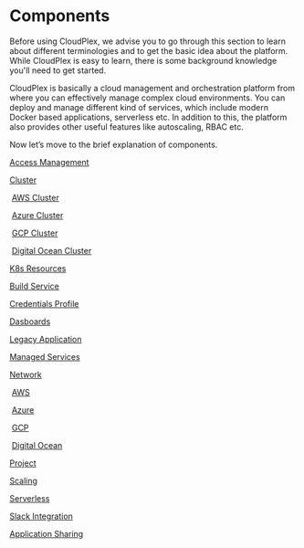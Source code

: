 # Components

Before using CloudPlex, we advise you to go through this section to learn about different terminologies and to get the basic idea about the platform. While CloudPlex is easy to learn, there is some background knowledge you'll need to get started. 

CloudPlex is basically a cloud management and orchestration platform from where you can effectively manage complex cloud environments. You can deploy and manage different kind of services, which include modern Docker based applications, serverless etc. In addition to this, the platform also provides other useful features like autoscaling, RBAC etc. 

Now let’s move to the brief explanation of components.

[Access Management](/pages/user-guide/components/access-management/access-management?id=access-management)

[Cluster](/pages/user-guide/components/cluster/cluster?id=cluster)

​	[AWS Cluster](/pages/user-guide/components/cluster/aws-cluster/aws-cluster)

​	[Azure Cluster](/pages/user-guide/components/cluster/azure-cluster/azure-cluster)

​	[GCP Cluster](/pages/user-guide/components/cluster/gcp-cluster/gcp-cluster)

​	[Digital Ocean Cluster](/pages/user-guide/components/cluster/do-cluster/do-cluster)

[K8s Resources](/pages/user-guide/components/k8s-resources/k8s-resources?id=k8s-resources)

[Build Service](/pages/user-guide/components/build-service/build-service)

[Credentials Profile](/pages/user-guide/components/credentials-profile/credentials-profile?id=credentials-profile)

[Dasboards](/pages/user-guide/components/dashboard/dashboard?id=dashboard)

[Legacy Application](/pages/user-guide/components/legacy-applications/legacy-applications?id=legacy-application)

[Managed Services](/pages/user-guide/components/managed-service/managed-service?id=managed-services)

[Network](/pages/user-guide/components/network/network?id=networking)

​	[AWS](/pages/user-guide/components/network/aws-network/aws-network)

​	[Azure](/pages/user-guide/components/network/azure-network/azure-network)

​	[GCP](/pages/user-guide/components/network/gcp-network/gcp-network)

​	[Digital Ocean](/pages/user-guide/components/network/do-network/do-network)

[Project](/pages/user-guide/components/project/project?id=project)

[Scaling](/pages/user-guide/components/scaling/scaling?id=scaling)

[Serverless](/pages/user-guide/components/serverless/serverless?id=serverless)

[Slack Integration](/pages/user-guide/components/slack-integration/slack-integration)

[Application Sharing](pages/user-guide/components/application-sharing/application-sharing)